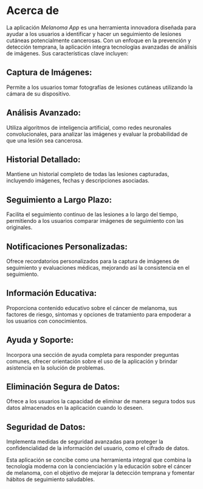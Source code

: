 # Acerca de

La aplicación *Melanoma App* es una herramienta innovadora diseñada para ayudar a los usuarios a identificar y hacer un seguimiento de lesiones cutáneas potencialmente cancerosas. Con un enfoque en la prevención y detección temprana, la aplicación integra tecnologías avanzadas de análisis de imágenes. Sus características clave incluyen:

## Captura de Imágenes:
Permite a los usuarios tomar fotografías de lesiones cutáneas utilizando la cámara de su dispositivo.

## Análisis Avanzado:
Utiliza algoritmos de inteligencia artificial, como redes neuronales convolucionales, para analizar las imágenes y evaluar la probabilidad de que una lesión sea cancerosa.

## Historial Detallado:
Mantiene un historial completo de todas las lesiones capturadas, incluyendo imágenes, fechas y descripciones asociadas.

## Seguimiento a Largo Plazo:
Facilita el seguimiento continuo de las lesiones a lo largo del tiempo, permitiendo a los usuarios comparar imágenes de seguimiento con las originales.

## Notificaciones Personalizadas:
Ofrece recordatorios personalizados para la captura de imágenes de seguimiento y evaluaciones médicas, mejorando así la consistencia en el seguimiento.

## Información Educativa:
Proporciona contenido educativo sobre el cáncer de melanoma, sus factores de riesgo, síntomas y opciones de tratamiento para empoderar a los usuarios con conocimientos.

## Ayuda y Soporte:
Incorpora una sección de ayuda completa para responder preguntas comunes, ofrecer orientación sobre el uso de la aplicación y brindar asistencia en la solución de problemas.

## Eliminación Segura de Datos:
Ofrece a los usuarios la capacidad de eliminar de manera segura todos sus datos almacenados en la aplicación cuando lo deseen.

## Seguridad de Datos:
Implementa medidas de seguridad avanzadas para proteger la confidencialidad de la información del usuario, como el cifrado de datos.

Esta aplicación se concibe como una herramienta integral que combina la tecnología moderna con la concienciación y la educación sobre el cáncer de melanoma, con el objetivo de mejorar la detección temprana y fomentar hábitos de seguimiento saludables.
